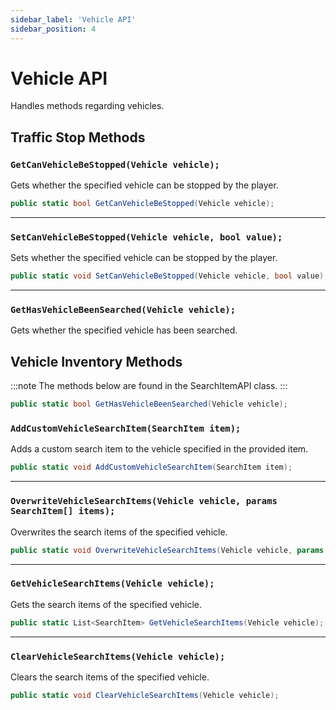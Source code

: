 ```yaml
---
sidebar_label: 'Vehicle API'
sidebar_position: 4
---
```


# Vehicle API

Handles methods regarding vehicles.

## Traffic Stop Methods

### `GetCanVehicleBeStopped(Vehicle vehicle);`

Gets whether the specified vehicle can be stopped by the player.

```csharp
public static bool GetCanVehicleBeStopped(Vehicle vehicle);
```

---

### `SetCanVehicleBeStopped(Vehicle vehicle, bool value);`

Sets whether the specified vehicle can be stopped by the player.

```csharp
public static void SetCanVehicleBeStopped(Vehicle vehicle, bool value);
```
---

### `GetHasVehicleBeenSearched(Vehicle vehicle);`

Gets whether the specified vehicle has been searched.

## Vehicle Inventory Methods
:::note
The methods below are found in the SearchItemAPI class.
:::

```csharp
public static bool GetHasVehicleBeenSearched(Vehicle vehicle);
```

### `AddCustomVehicleSearchItem(SearchItem item);`
Adds a custom search item to the vehicle specified in the provided item.

```csharp
public static void AddCustomVehicleSearchItem(SearchItem item);
```

---

### `OverwriteVehicleSearchItems(Vehicle vehicle, params SearchItem[] items);`

Overwrites the search items of the specified vehicle.

```csharp
public static void OverwriteVehicleSearchItems(Vehicle vehicle, params SearchItem[] items);
```

---

### `GetVehicleSearchItems(Vehicle vehicle);`

Gets the search items of the specified vehicle.

```csharp
public static List<SearchItem> GetVehicleSearchItems(Vehicle vehicle);
```

---

### `ClearVehicleSearchItems(Vehicle vehicle);`

Clears the search items of the specified vehicle.

```csharp
public static void ClearVehicleSearchItems(Vehicle vehicle);
```